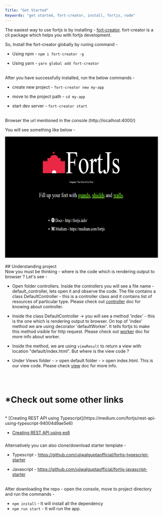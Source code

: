 ```yaml
---
Title: "Get Started"
Keywords: "get started, fort-creator, install, fortjs, node"
---
```


The easiest way to use fortjs is by installing - [fort-creator](https://github.com/ujjwalguptaofficial/fort-creator). fort-creator is a cli package which helps you with fortjs development.

So, Install the fort-creator globally by runing command -

* Using npm - `npm i fort-creator -g`

* Using yarn - `yarn global add fort-creator`

<br>After you have successfully installed, run the below commands - 

* create new project -  `fort-creator new my-app`

* move to the project path - `cd my-app` 

* start dev server - `fort-creator start` 

<br>
Browser the url mentioned in the console (http://localhost:4000/)

You will see something like below - 

<div style="text-align:center;">
<img src="/img/starter_screenshot.png" style="height:400px">
</div>


<br>
## Understanding project

<br>
Now you must be thinking - where is the code which is rendering output to browser ? Let's see -

* Open  folder controllers. Inside the controllers you will see a file name - default_controller, lets open it and observe the code. The file contains a class DefaultController - this is a controller class and it contains list of resources of particular type. Please check out [controller](/tutorial/controller) doc for knowing about controller.

* Inside the class DefaultController ->  you will see a method 'index' - this is the one which is rendering output to browser. On top of 'index' method we are using decorator 'defaultWorker'. It tells fortjs to make this method visible for http request. Please check out [worker](/tutorial/worker) doc for more info about worker.

* Inside the method, we are using `viewResult` to return a view with location "default/index.html". But where is the view code ?

*  Under Views folder - > open default folder - > open index.html. This  is our view code. Please check [view](/tutorial/view) doc for more info.

<br><br>
# *Check out some other links
<br>
* [Creating REST API using Typescript](https://medium.com/fortjs/rest-api-using-typescript-94004d9ae5e6)

* [Creating REST API using es6](https://medium.com/fortjs/rest-api-in-nodejs-using-es6-227765440b2b)

<div class="top-border" style="margin: 25px 0;"></div>
Alternatively you can also clone/download starter template - 

* Typescript - <https://github.com/ujjwalguptaofficial/fortjs-typescript-starter>

* Javascript - <https://github.com/ujjwalguptaofficial/fortjs-javascript-starter>

<br>
After downloading the repo - open the console, move to project directory and run the commands -

* `npm install` - It will install all the dependency
* `npm run start` - It will run the app.